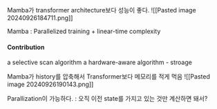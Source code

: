 Mamba가 transformer architecture보다 성능이 좋다.
![[Pasted image 20240926184711.png]]

Mamba : Parallelized training + linear-time complexity

#### Contribution
a selective scan algorithm
a hardware-aware algorithm  - stroage


Mamba가 history를 압축해서 Transformer보다 메모리를 적게 먹음
![[Pasted image 20240926190143.png]]

Parallization이 가능하다. : 오직 이전 state를 가지고 있는 것만 계산하면 돼서?